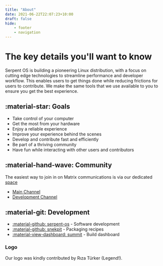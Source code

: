 ```yaml
---
title: "About"
date: 2021-06-22T22:07:23+10:00
draft: false
hide:
    - footer
    - navigation
---
```


# The key details you'll want to know

Serpent OS is building a pioneering Linux distribution, with a focus on cutting edge technologies to streamline performance
and developer workflow. This enables users to get things done while reducing frictions for users to contribute. We make the
same tools that we use available to you to ensure you get the best experience.

## :material-star: Goals

 - Take control of your computer
 - Get the most from your hardware
 - Enjoy a reliable experience
 - Improve your experience behind the scenes
 - Develop and contribute fast and efficiently
 - Be part of a thriving community
 - Have fun while interacting with other users and contributors
 
## :material-hand-wave: Community

The easiest way to join in on Matrix communications is via our dedicated [space](https://matrix.to/#/!trFJOzhpDUejJKnPYg:matrix.org)

 - [Main Channel](https://matrix.to/#/#serpentos:matrix.org)
 - [Development Channel](https://matrix.to/#/#serpentos-dev:matrix.org)

## :material-git: Development

 - [:material-github: serpent-os](https://github.com/serpent-os) - Software development
 - [:material-github: snekpit](https://github.com/snekpit) - Packaging recipes
 - [:material-view-dashboard: summit](https://dash.serpentos.com) - Build dashboard

### Logo

Our logo was kindly contributed by Rıza Türker (Legend!).

